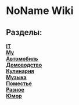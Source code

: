 # NoName Wiki

<script src="//ulogin.ru/js/ulogin.js"></script>
<div id="uLogin" data-ulogin="display=small;theme=classic;fields=first_name,last_name;providers=vkontakte,odnoklassniki,mailru,facebook;hidden=google,yandex,livejournal,youtube,tumblr,instagram;redirect_uri=https%3A%2F%2Fsergtat.ml;mobilebuttons=0;"></div>

## Разделы:
[**IT**](/IT/index.md)  
[**My**](/My/index.md)  
[**Автомобиль**](/Автомобиль/index.md)  
[**Домоводство**](/Домоводство/index.md)  
[**Кулинария**](/Кулинария/index.md)  
[**Музыка**](/Музыка/index.md)  
[**Поместье**](/Поместье/index.md)  
[**Разное**](/Разное/index.md)  
[**Юмор**](/Юмор/index.md)  
